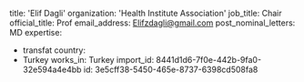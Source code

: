 title: 'Elif Dagli'
organization: 'Health Institute Association'
job_title: Chair
official_title: Prof
email_address: Elifzdagli@gmail.com
post_nominal_letters: MD
expertise:
  - transfat
country:
  - Turkey
works_in: Turkey
import_id: 8441d1d6-7f0e-442b-9fa0-32e594a4e4bb
id: 3e5cff38-5450-465e-8737-6398cd508fa8
